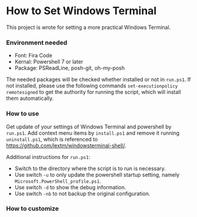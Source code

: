 # How to Set Windows Terminal

This project is wrote for setting a more practical Windows Terminal.

### Environment needed

* Font: Fira Code
* Kernal: Powershell 7 or later
* Package: PSReadLine, posh-git, oh-my-posh

The needed packages will be checked whether installed or not in `run.ps1`. If not installed, please use the following commands `set-executionpolicy remotesigned` to get the authority for running the script, which will install them automatically.

### How to use

Get update of your settings of Windows Terminal and powershell by `run.ps1`. 
Add context menu items by `install.ps1` and remove it running `uninstall.ps1`, which is referenced to https://github.com/lextm/windowsterminal-shell/.

Additional instructions for `run.ps1`:
* Switch to the directory where the script is to run is necessary.
* Use switch `-u` to only update the powershell startup setting, namely `Microsoft.PowerShell_profile.ps1`.
* Use switch `-d` to show the debug information.
* Use switch `-nb` to not backup the original configuration.

### How to customize